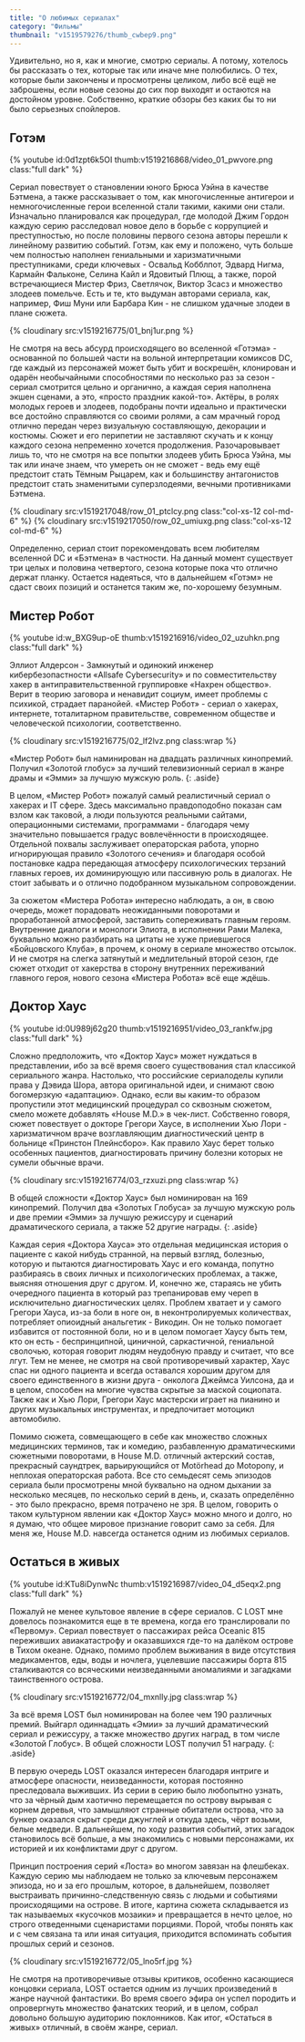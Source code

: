 ```yaml
---
title: "О любимых сериалах"
category: "Фильмы"
thumbnail: "v1519579276/thumb_cwbep9.png"
---
```


Удивительно, но я, как и многие, смотрю сериалы. А потому, хотелось бы рассказать о тех, которые так или иначе мне полюбились. О тех, которые были закончены и просмотрены целиком, либо всё ещё не заброшены, если новые сезоны до сих пор выходят и остаются на достойном уровне. Собственно, краткие обзоры без каких бы то ни было серьезных спойлеров.

<!-- more -->

## Готэм

{% youtube id:0d1zpt6k5OI thumb:v1519216868/video_01_pwvore.png class:"full dark" %}

Сериал повествует о становлении юного Брюса Уэйна в качестве Бэтмена, а также рассказывает о том, как многочисленные антигерои и немногочисленные герои вселенной стали такими, какими они стали. Изначально планировался как процедурал, где молодой Джим Гордон каждую серию расследовал новое дело в борьбе с коррупцией и преступностью, но после половины первого сезона авторы перешли к линейному развитию событий. Готэм, как ему и положено, чуть больше чем полностью наполнен гениальными и харизматичными преступниками, среди ключевых - Освальд Кобблпот, Эдвард Нигма, Кармайн Фальконе, Селина Кайл и Ядовитый Плющ, а также, порой встречающиеся Мистер Фриз, Светлячок, Виктор Зсасз и множество злодеев помельче. Есть и те, кто выдуман авторами сериала, как, например, Фиш Муни или Барбара Кин - не слишком удачные злодеи в плане сюжета.

{% cloudinary src:v1519216775/01_bnj1ur.png %}

Не смотря на весь абсурд происходящего во вселенной «Готэма» - основанной по большей части на вольной интерпретации комиксов DC, где каждый из персонажей может быть убит и воскрешён, клонирован и одарён необычайными способностями по несколько раз за сезон - сериал смотрится цельно и органично, а каждая серия наполнена экшен сценами, а это, «просто праздник какой-то». Актёры, в ролях молодых героев и злодеев, подобраны почти идеально и практически все достойно справляются со своими ролями, а сам мрачный город отлично передан через визуальную составляющую, декорации и костюмы. Сюжет и его перипетии не заставляют скучать и к концу каждого сезона непременно хочется продолжения. Разочаровывает лишь то, что не смотря на все попытки злодеев убить Брюса Уэйна, мы так или иначе знаем, что умереть он не сможет - ведь ему ещё предстоит стать Тёмным Рыцарем, как и большинству антагонистов предстоит стать знаменитыми суперзлодеями, вечными противниками Бэтмена.

<div outer row markdown="1">
{% cloudinary src:v1519217048/row_01_ptclcy.png class:"col-xs-12 col-md-6" %}
{% cloudinary src:v1519217050/row_02_umiuxg.png class:"col-xs-12 col-md-6" %}
</div>

Определенно, сериал стоит порекомендовать всем любителям вселенной DC и «Бэтмена» в частности. На данный момент существует три целых и половина четвертого, сезона которые пока что отлично держат планку. Остается надеяться, что в дальнейшем «Готэм» не сдаст своих позиций и останется таким же, по-хорошему безумным.

## Мистер Робот

{% youtube id:w_BXG9up-oE thumb:v1519216916/video_02_uzuhkn.png class:"full dark" %}

Эллиот Алдерсон - Замкнутый и одинокий инженер кибербезопастности «Allsafe Cybersecurity» и по совместительству хакер в антиправительственной группировке «Нахрен общество». Верит в теорию заговора и ненавидит социум, имеет проблемы с психикой, страдает паранойей. «Мистер Робот» - сериал о хакерах, интернете, тоталитарном правительстве, современном обществе и человеческой психологии, соответственно.

{% cloudinary src:v1519216775/02_lf2lvz.png class:wrap %}

«Мистер Робот» был наминирован на двадцать различных кинопремий. Получил «Золотой глобус» за лучший телевизионный сериал в жанре драмы и «Эмми» за лучшую мужскую роль.
{: .aside}

В целом, «Мистер Робот» пожалуй самый реалистичный сериал о хакерах и IT сфере. Здесь максимально правдоподобно показан сам взлом как таковой, а люди пользуются реальными сайтами, операционными системами, программами - благодаря чему значительно повышается градус вовлечённости в происходящее. Отдельной похвалы заслуживает операторская работа, упорно игнорирующая правило «Золотого сечения» и благодаря особой постановке кадра передающая атмосферу психологических терзаний главных героев, их доминирующую или пассивную роль в диалогах. Не стоит забывать и о отлично подобранном музыкальном сопровождении.

За сюжетом «Мистера Робота» интересно наблюдать, а он, в свою очередь, может порадовать неожиданными поворотами и проработанной атмосферой, заставить сопереживать главным героям. Внутренние диалоги и монологи Элиота, в исполнении Рами Малека, буквально можно разбирать на цитаты не хуже приевшегося «Бойцовского Клуба», в прочем, к оному в сериале множество отсылок. И не смотря на слегка затянутый и медлительный второй сезон, где сюжет отходит от хакерства в сторону внутренних переживаний главного героя, нового сезона «Мистера Робота» всё еще ждёшь.

## Доктор Хаус

{% youtube id:0U989j62g20 thumb:v1519216951/video_03_rankfw.jpg class:"full dark" %}

Сложно предположить, что «Доктор Хаус» может нуждаться в представлении, ибо за всё время своего существования стал классикой сериального жанра. Настолько, что российские сериалоделы купили права у Дэвида Шора, автора оригинальной идеи, и снимают свою богомерзкую «адаптацию». Однако, если вы каким-то образом пропустили этот медицинский процедурал со сквозным сюжетом, смело можете добавлять «House M.D.» в чек-лист. Собственно говоря, сюжет повествует о докторе Грегори Хаусе, в исполнении Хью Лори - харизматичном враче возглавляющим диагностический центр в больнице «Принстон Плейнсборо». Как правило Хаус берет только особенных пациентов, диагностировать причину болезни которых не сумели обычные врачи.

{% cloudinary src:v1519216774/03_rzxuzi.png class:wrap %}

В общей сложности «Доктор Хаус» был номинирован на 169 кинопремий. Получил два «Золотых Глобуса» за лучшую мужскую роль и две премии «Эмми» за лучшую режиссуру и сценарий драматического сериала, а также 52 другие награды.
{: .aside}

Каждая серия «Доктора Хауса» это отдельная медицинская история о пациенте с какой нибудь странной, на первый взгляд, болезнью, которую и пытаются диагностировать Хаус и его команда, попутно разбираясь в своих личных и психологических проблемах, а также, выясняя отношения друг с другом. И, конечно же, стараясь не убить очередного пациента в который раз трепанировав ему череп в исключительно диагностических целях. Проблем хватает и у самого Грегори Хауса, из-за боли в ноге он, в неконтролируемых количествах, потребляет опиоидный анальгетик - Викодин. Он не только помогает избавится от постоянной боли, но и в целом помогает Хаусу быть тем, кто он есть - беспринципной, циничной, саркастичной, гениальной сволочью, которая говорит людям неудобную правду и считает, что все лгут. Тем не менее, не смотря на свой противоречивый характер, Хаус спас ни одного пациента и всегда оставался хорошим другом для своего единственного в жизни друга - онколога Джеймса Уилсона, да и в целом, способен на многие чувства скрытые за маской социопата. Также как и Хью Лори, Грегори Хаус мастерски играет на пианино и других музыкальных инструментах, и предпочитает мотоцикл автомобилю.

Помимо сюжета, совмещающего в себе как множество сложных медицинских терминов, так и комедию, разбавленную драматическими сюжетными поворотами, в House M.D. отличный актерский состав, прекрасный саундтрек, варьирующийся от Motörhead до Motopony, и неплохая операторская работа. Все сто семьдесят семь эпизодов сериала были просмотрены мной буквально на одном дыхании за несколько месяцев, по несколько серий в день, и, сказать определённо - это было прекрасно, время потрачено не зря. В целом, говорить о таком культурном явлении как «Доктор Хаус» можно много и долго, но я думаю, что общее мировое признание говорит само за себя. Для меня же, House M.D. навсегда останется одним из любимых сериалов.

## Остаться в живых

{% youtube id:KTu8iDynwNc thumb:v1519216987/video_04_d5eqx2.png class:"full dark" %}

Пожалуй не менее культовое явление в сфере сериалов. С LOST мне довелось познакомится еще в те времена, когда его транслировали по «Первому». Сериал повествует о пассажирах рейса Oceanic 815 переживших авиакатастрофу и оказавшихся где-то на далёком острове в Тихом океане. Однако, помимо проблем выживания в виде отсутствия медикаментов, еды, воды и ночлега, уцелевшие пассажиры борта 815 сталкиваются со всяческими неизведанными аномалиями и загадками таинственного острова.

{% cloudinary src:v1519216772/04_mxnlly.jpg class:wrap %}

За всё время LOST был номинирован на более чем 190 различных премий. Выйгарл одиннадцать «Эмии» за лучший драматический сериал и режиссуру, а также множество других наград, в том числе «Золотой Глобус». В общей сложности LOST получил 51 награду.
{: .aside}

В первую очередь LOST оказался интересен благодаря интриге и атмосфере опасности, неизведанности, которая постоянно преследовала выживших. Из серии в серию было любопытно узнать, что за чёрный дым хаотично перемещается по острову вырывая с корнем деревья, что замышляют странные обитатели острова, что за бункер оказался скрыт среди джунглей и откуда здесь, чёрт возьми, белые медведи. В дальнейшем, по ходу развития событий, этих загадок становилось всё больше, а мы знакомились с новыми персонажами, их историей и их конфликтами друг с другом.

Принцип построения серий «Лоста» во многом завязан на флешбеках. Каждую серию мы наблюдаем не только за ключевым персонажем эпизода, но и за его прошлым, которое, в дальнейшем, позволяет выстраивать причинно-следственную связь с людьми и событиями происходящими на острове. В итоге, картина сюжета складывается из так называемых «кусочков мозаики» и превращается в нечто целое, но строго отведенными сценаристами порциями. Порой, чтобы понять как и с чем связана та или иная ситуация, приходится вспоминать события прошлых серий и сезонов.

{% cloudinary src:v1519216772/05_lno5rf.jpg %}

Не смотря на противоречивые отзывы критиков, особенно касающиеся концовки сериала, LOST остается одним из лучших произведений в жанре научной фантастики. Во время своего эфира он успел породить и опровергнуть множество фанатских теорий, и в целом, собрал довольно большую аудиторию поклонников. Как итог, «Остаться в живых» отличный, в своём жанре, сериал.